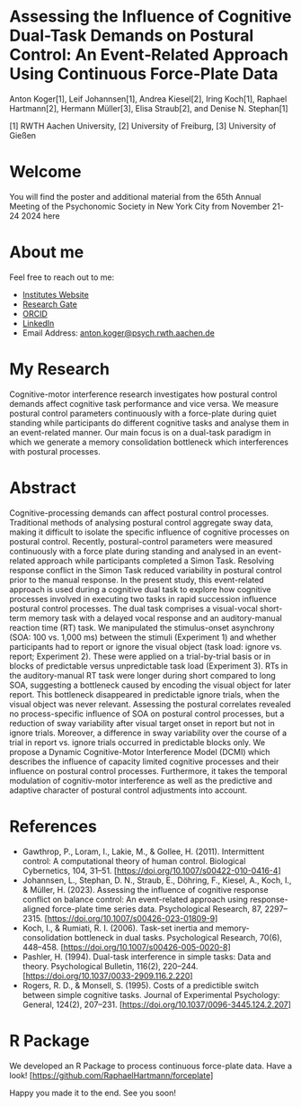 # Assessing the Influence of Cognitive Dual-Task Demands on Postural Control: An Event‑Related Approach Using Continuous Force‑Plate Data

Anton Koger[1], Leif Johannsen[1], Andrea Kiesel[2], Iring Koch[1], Raphael Hartmann[2], Hermann Müller[3], Elisa Straub[2], and Denise N. Stephan[1]

[1] RWTH Aachen University, [2] University of Freiburg, [3] University of Gießen

# Welcome
You will find the poster and additional material from the 65th Annual Meeting of the Psychonomic Society in New York City from November 21-24 2024 here

# About me
Feel free to reach out to me:
- [Institutes Website](https://www.psych.rwth-aachen.de/cms/psy/das-institut/kognitions-und-experimentalpsychologie/team/~bbdkve/anton-koger/?allou=1) 
- [Research Gate](https://www.researchgate.net/profile/Anton-Koger) 
- [ORCID](https://orcid.org/0009-0004-6906-5184) 
- [LinkedIn](https://www.linkedin.com/in/anton-koger-70a318179/) 
- Email Address: anton.koger@psych.rwth.aachen.de 

# My Research
Cognitive-motor interference research investigates how postural control demands affect cognitive task performance and vice versa. We measure postural control parameters continuously with a force-plate during quiet standing while participants do different cognitive tasks and analyse them in an event-related manner. Our main focus is on a dual-task paradigm in which we generate a memory consolidation bottleneck which interferences with postural processes.

# Abstract
 Cognitive-processing demands can affect postural control processes. Traditional methods of analysing postural control aggregate sway data, making it difficult to isolate the specific influence of cognitive processes on postural control. Recently, postural-control parameters were measured continuously with a force plate during standing and analysed in an event-related approach while participants completed a Simon Task. Resolving response conflict in the Simon Task reduced variability in postural control prior to the manual response. In the present study, this event-related approach is used during a cognitive dual task to explore how cognitive processes involved in executing two tasks in rapid succession influence postural control processes. The dual task comprises a visual-vocal short-term memory task with a delayed vocal response and an auditory-manual reaction time (RT) task. We manipulated the stimulus-onset asynchrony (SOA: 100 vs. 1,000 ms) between the stimuli (Experiment 1) and whether participants had to report or ignore the visual object (task load: ignore vs. report; Experiment 2). These were applied on a trial-by-trial basis or in blocks of predictable versus unpredictable task load (Experiment 3). RTs in the auditory-manual RT task were longer during short compared to long SOA, suggesting a bottleneck caused by encoding the visual object for later report. This bottleneck disappeared in predictable ignore trials, when the visual object was never relevant. Assessing the postural correlates revealed no process-specific influence of SOA on postural control processes, but a reduction of sway variability after visual target onset in report but not in ignore trials. Moreover, a difference in sway variability over the course of a trial in report vs. ignore trials occurred in predictable blocks only. We propose a Dynamic Cognitive-Motor Interference Model (DCMI) which describes the influence of capacity limited cognitive processes and their influence on postural control processes. Furthermore, it takes the temporal modulation of cognitiv-motor interference as well as the predictive and adaptive character of postural control adjustments into account.

# References
- Gawthrop, P., Loram, I., Lakie, M., & Gollee, H. (2011). Intermittent control: A computational theory of human control. Biological Cybernetics, 104, 31–51. [https://doi.org/10.1007/s00422-010-0416-4]
- Johannsen, L., Stephan, D. N., Straub, E., Döhring, F., Kiesel, A., Koch, I., & Müller, H. (2023). Assessing the influence of cognitive response conflict on balance control: An event-related approach using response-aligned force-plate time series data. Psychological Research, 87, 2297–2315. [https://doi.org/10.1007/s00426-023-01809-9]
- Koch, I., & Rumiati, R. I. (2006). Task-set inertia and memory-consolidation bottleneck in dual tasks. Psychological Research, 70(6), 448–458. [https://doi.org/10.1007/s00426-005-0020-8]
- Pashler, H. (1994). Dual-task interference in simple tasks: Data and theory. Psychological Bulletin, 116(2), 220–244. [https://doi.org/10.1037/0033-2909.116.2.220]
- Rogers, R. D., & Monsell, S. (1995). Costs of a predictible switch between simple cognitive tasks. Journal of Experimental Psychology: General, 124(2), 207–231. [https://doi.org/10.1037/0096-3445.124.2.207]

# R Package 
We developed an R Package to process continuous force-plate data. Have a look!
[https://github.com/RaphaelHartmann/forceplate]


Happy you made it to the end.
See you soon!
